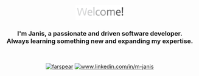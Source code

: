 
<p align="center"><a href="https://github.com/farspear"><img src="https://github.com/Farspear/Farspear/blob/master/farspear-welcome.gif" alt="Welcome!" width="126" height="40"/></a></p>

<h3 align="center">I'm Janis, a passionate and driven software developer.<br>Always learning something new and expanding my expertise.</h3>
<br>

<p align="center">
<a href="https://dev.to/farspear" target="blank"><img align="center" src="https://cdn.jsdelivr.net/npm/simple-icons@3.0.1/icons/dev-dot-to.svg" alt="farspear" height="30" width="30" /></a>
<a href="https://linkedin.com/in/m-janis" target="blank"><img align="center" src="https://cdn.jsdelivr.net/npm/simple-icons@3.0.1/icons/linkedin.svg" alt="www.linkedin.com/in/m-janis" height="30" width="30" /></a>
</p>
